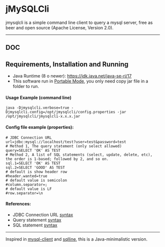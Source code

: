 # jMySQLCli

jmysqlcli is a simple command line client to query a mysql server, free as beer and open source (Apache License, Version 2.0).

---

## DOC

## Requirements, Installation and Running

* Java Runtime (8 o newer): https://jdk.java.net/java-se-ri/17
* This software run in [Portable Mode](https://en.wikipedia.org/wiki/Portable_application), you only need copy jar file in a folder to run.

#### Usage Example (command line)

    java -Djmysqlcli.verbose=true -Djmysqlcli.config=/opt/jmysqlcli/config.properties -jar /opt/jmysqlcli/jmysqlcli-x.x.x.jar

#### Config file example (properties):

    # JDBC Connection URL
    url=jdbc:mysql://localhost/test?user=test&password=test
    # Method 1, The query statement (only select allowed)
    query=SELECT 'OK' AS TEST
    # Method 2, A list of SQL statements (select, update, delete, etc), the order is 1-based; followed by 2, and so on.
    sql.1=SELECT 'OK' AS TEST
    sql.2=SELECT 'GOOD' AS TEST
    # default is show header row
    #header.wanted=true
    # default value is semicolon
    #column.separator=;
    # default value is LF
    #row.separator=\n

#### References:

* JDBC Connection URL [syntax](https://dev.mysql.com/doc/connector-j/8.0/en/connector-j-reference-jdbc-url-format.html)
* Query statement [syntax](https://dev.mysql.com/doc/refman/8.0/en/select.html)
* SQL statement [syntax](https://dev.mysql.com/doc/refman/8.0/en/sql-data-manipulation-statements.html)

---
Inspired in [mysql-client](https://linux.die.net/man/1/mysql) and [sqlline](https://github.com/julianhyde/sqlline), this is a Java-minimalistic version.
